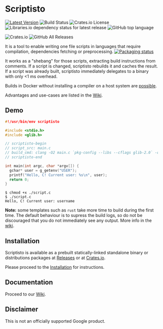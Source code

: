# Scriptisto

[![Latest Version](https://img.shields.io/crates/v/scriptisto.svg)](https://crates.io/crates/scriptisto)
![Build Status](https://github.com/igor-petruk/scriptisto/actions/workflows/on-push.yml/badge.svg)
![Crates.io License](https://img.shields.io/crates/l/scriptisto)
![Libraries.io dependency status for latest release](https://img.shields.io/librariesio/release/cargo/scriptisto)
![GitHub top language](https://img.shields.io/github/languages/top/igor-petruk/scriptisto)

![Crates.io](https://img.shields.io/crates/d/scriptisto?label=Cargo.io%20downloads)
![GitHub All Releases](https://img.shields.io/github/downloads/igor-petruk/scriptisto/total?logo=Github&label=Github%20Release%20downloads)

It is a tool to enable writing one file scripts in languages that require compilation, dependencies fetching or preprocessing.
[![Packaging status](https://repology.org/badge/vertical-allrepos/scriptisto.svg)](https://repology.org/project/scriptisto/versions)

It works as a "shebang" for those scripts, extracting build instructions from comments. If a script is changed, scriptisto rebuilds it and caches the result. If a script was already built, scriptisto immediately delegates to a binary with only <1 ms overhead.

Builds in Docker without installing a compiler on a host system are [possible](https://github.com/igor-petruk/scriptisto/wiki/Writing-scripts#builds-in-docker). 

Advantages and use-cases are listed in the [Wiki](https://github.com/igor-petruk/scriptisto/wiki#advantages).

## Demo

```c
#!/usr/bin/env scriptisto

#include <stdio.h>
#include <glib.h>

// scriptisto-begin
// script_src: main.c
// build_cmd: clang -O2 main.c `pkg-config --libs --cflags glib-2.0` -o ./script
// scriptisto-end

int main(int argc, char *argv[]) {
  gchar* user = g_getenv("USER");
  printf("Hello, C! Current user: %s\n", user);
  return 0;
}
```

```shell
$ chmod +x ./script.c
$ ./script.c
Hello, C! Current user: username
```

**Note:** some templates such as `rust` take more time to build during the first time. The default behaviour is to supress the build logs, so do not be discouraged that you do not immediately see any output. More info in the [wiki](https://github.com/igor-petruk/scriptisto/wiki/Running-scripts#build-logs).

## Installation

Scriptisto is available as a prebuilt statically-linked standalone binary or distributions packages at [Releases](https://github.com/igor-petruk/scriptisto/releases) or at [Crates.io](https://crates.io/crates/scriptisto). 

Please proceed to the [Installation](https://github.com/igor-petruk/scriptisto/wiki/Installation) for instructions.

## Documentation

Proceed to our [Wiki](https://github.com/igor-petruk/scriptisto/wiki).

## Disclaimer

This is not an officially supported Google product.
